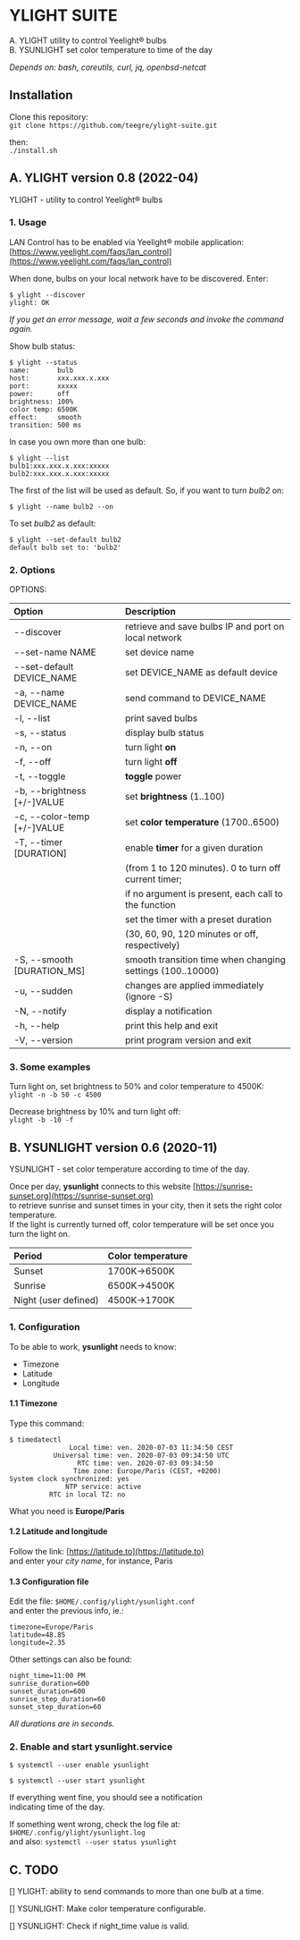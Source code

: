 # YLIGHT SUITE

A. YLIGHT utility to control Yeelight® bulbs  
B. YSUNLIGHT set color temperature to time of the day

*Depends on: bash, coreutils, curl, jq, openbsd-netcat*

## Installation

Clone this repository:  
`git clone https://github.com/teegre/ylight-suite.git`

then:  
`./install.sh`


## A. YLIGHT version 0.8 (2022-04)

YLIGHT - utility to control Yeelight® bulbs

### 1. Usage

LAN Control has to be enabled via Yeelight® mobile application:  
[https://www.yeelight.com/faqs/lan_control](https://www.yeelight.com/faqs/lan_control)

When done, bulbs on your local network have to be discovered. Enter:  
```
$ ylight --discover
ylight: OK
```

*If you get an error message, wait a few seconds and invoke the command again.*

Show bulb status:  

```
$ ylight --status
name:       bulb
host:       xxx.xxx.x.xxx
port:       xxxxx
power:      off
brightness: 100%
color temp: 6500K
effect:     smooth
transition: 500 ms
```

In case you own more than one bulb:  
```
$ ylight --list
bulb1:xxx.xxx.x.xxx:xxxxx
bulb2:xxx.xxx.x.xxx:xxxxx
```

The first of the list will be used as default.
So, if you want to turn *bulb2* on:  
```
$ ylight --name bulb2 --on
```

To set *bulb2* as default:  
```
$ ylight --set-default bulb2
default bulb set to: 'bulb2'
```

### 2. Options

OPTIONS:

|Option                       |Description                                                  |
|:----------------------------|:------------------------------------------------------------|
| --discover                  | retrieve and save bulbs IP and port on local network        |
| --set-name NAME             | set device name                                             |
| --set-default DEVICE_NAME   | set DEVICE_NAME as default device                           |
| -a, --name DEVICE_NAME      | send command to DEVICE_NAME                                 |
| -l, --list                  | print saved bulbs                                           |
| -s, --status                | display bulb status                                         |
| -n, --on                    | turn light **on**                                           |
| -f, --off                   | turn light **off**                                          |
| -t, --toggle                | **toggle** power                                            |
| -b, --brightness [+/-]VALUE | set **brightness** (1..100)                                 |
| -c, --color-temp [+/-]VALUE | set **color temperature** (1700..6500)                      |
| -T, --timer [DURATION]      | enable **timer** for a given duration                       |
|                             | (from 1 to 120 minutes). 0 to turn off current timer;       |
|	                          | if no argument is present, each call to the function        |
|	                          | set the timer with a preset duration                        |
|	                          | (30, 60, 90, 120 minutes or off, respectively)              |
| -S, --smooth [DURATION_MS]  | smooth transition time when changing settings (100..10000)  |
| -u, --sudden                | changes are applied immediately (ignore -S)                 |
| -N, --notify                | display a notification                                      |
| -h, --help                  | print this help and exit                                    |
| -V, --version               | print program version and exit                              |

### 3. Some examples

Turn light on, set brightness to 50% and color temperature to 4500K:  
`ylight -n -b 50 -c 4500`

Decrease brightness by 10% and turn light off:  
`ylight -b -10 -f`

## B. YSUNLIGHT version 0.6 (2020-11)

YSUNLIGHT - set color temperature according to time of the day.

Once per day, **ysunlight** connects to this website [https://sunrise-sunset.org](https://sunrise-sunset.org)  
to retrieve sunrise and sunset times in your city, then it sets the right color temperature.  
If the light is currently turned off, color temperature will be set once you turn the light on.

| Period  | Color temperature |
|:--------|:------------------|
| Sunset | 1700K→6500K |
| Sunrise | 6500K→4500K |
| Night (user defined) | 4500K→1700K |

### 1. Configuration

To be able to work, **ysunlight** needs to know:

 * Timezone
 * Latitude
 * Longitude

#### 1.1 Timezone

Type this command:  

```
$ timedatectl
               Local time: ven. 2020-07-03 11:34:50 CEST
           Universal time: ven. 2020-07-03 09:34:50 UTC
                 RTC time: ven. 2020-07-03 09:34:50
                Time zone: Europe/Paris (CEST, +0200)
System clock synchronized: yes
              NTP service: active
          RTC in local TZ: no

```
What you need is **Europe/Paris**

#### 1.2 Latitude and longitude

Follow the link: [https://latitude.to](https://latitude.to)  
and enter your *city name*, for instance, Paris

#### 1.3 Configuration file

Edit the file: `$HOME/.config/ylight/ysunlight.conf`  
and enter the previous info, ie.:  
```
timezone=Europe/Paris
latitude=48.85
longitude=2.35
```

Other settings can also be found:  
```
night_time=11:00 PM
sunrise_duration=600
sunset_duration=600
sunrise_step_duration=60
sunset_step_duration=60
```

*All durations are in seconds.*

### 2. Enable and start ysunlight.service

```
$ systemctl --user enable ysunlight
```

```
$ systemctl --user start ysunlight
```

If everything went fine, you should see a notification  
indicating time of the day.

If something went wrong, check the log file at: `$HOME/.config/ylight/ysunlight.log`  
and also: `systemctl --user status ysunlight`

## C. TODO

[] YLIGHT: ability to send commands to more than one bulb at a time.

[] YSUNLIGHT: Make color temperature configurable.

[] YSUNLIGHT: Check if night_time value is valid.


